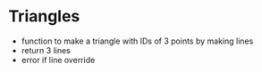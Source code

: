 # Triangles

- function to make a triangle with IDs of 3 points by making lines
- return 3 lines
- error if line override
